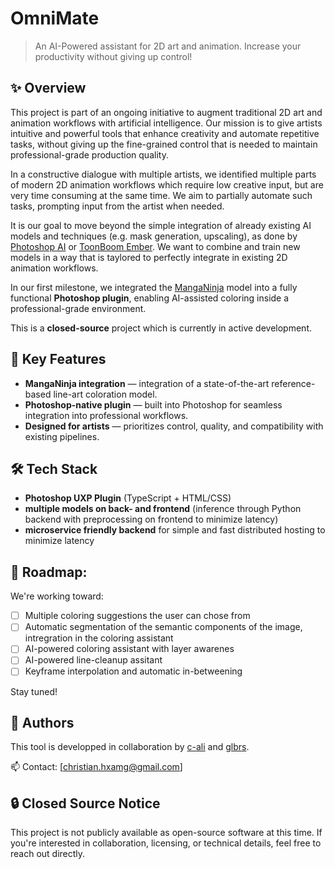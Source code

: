 # OmniMate

> An AI-Powered assistant for 2D art and animation. Increase your productivity without giving up control!



## ✨ Overview

This project is part of an ongoing initiative to augment traditional 2D art and animation workflows with artificial intelligence. Our mission is to give artists intuitive and powerful tools that enhance creativity and automate repetitive tasks, without giving up the fine-grained control that is needed to maintain professional-grade production quality.

In a constructive dialogue with multiple artists, we identified multiple parts of modern 2D animation workflows which require low creative input, but are very time consuming at the same time. We aim to partially automate such tasks, prompting input from the artist when needed.

It is our goal to move beyond the simple integration of already existing AI models and techniques (e.g. mask generation, upscaling), as done by [Photoshop AI](https://www.adobe.com/de/products/photoshop/ai.html) or [ToonBoom Ember](https://www.toonboom.com/ember). We want to combine and train new models in a way that is taylored to perfectly integrate in existing 2D animation workflows.

In our first milestone, we integrated the [MangaNinja](https://johanan528.github.io/MangaNinjia/model) model into a fully functional **Photoshop plugin**, enabling AI-assisted coloring inside a professional-grade environment.

This is a **closed-source** project which is currently in active development.

## 🚀 Key Features

- **MangaNinja integration** — integration of a state-of-the-art reference-based line-art coloration model.
- **Photoshop-native plugin** — built into Photoshop for seamless integration into professional workflows.
- **Designed for artists** — prioritizes control, quality, and compatibility with existing pipelines.

## 🛠 Tech Stack

- **Photoshop UXP Plugin** (TypeScript + HTML/CSS)
- **multiple models on back- and frontend** (inference through Python backend with preprocessing on frontend to minimize latency)
- **microservice friendly backend** for simple and fast distributed hosting to minimize latency


## 🚧 Roadmap:

We're working toward:
- [ ] Multiple coloring suggestions the user can chose from 
- [ ] Automatic segmentation of the semantic components of the image, intregration in the coloring assistant
- [ ] AI-powered coloring assistant with layer awarenes
- [ ] AI-powered line-cleanup assitant
- [ ] Keyframe interpolation and automatic in-betweening

Stay tuned!


## 📇 Authors

This tool is developped in collaboration by [c-ali](https://github.com/c-ali) and [glbrs](https://github.com/glbrs).

📫 Contact: [christian.hxamg@gmail.com]  

## 🔒 Closed Source Notice

This project is not publicly available as open-source software at this time. If you're interested in collaboration, licensing, or technical details, feel free to reach out directly.
